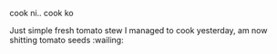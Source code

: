 cook ni.. cook ko

Just simple fresh tomato stew I managed to cook yesterday, am now shitting tomato seeds :wailing: 